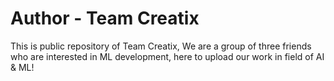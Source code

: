 # Author - Team Creatix
This is public repository of Team Creatix, We are a group of three friends who are interested in ML development, here to upload our work in field of AI &amp; ML!
